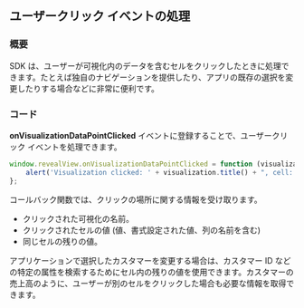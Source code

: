 ## ユーザークリック イベントの処理

### 概要

SDK は、ユーザーが可視化内のデータを含むセルをクリックしたときに処理できます。たとえば独自のナビゲーションを提供したり、アプリの既存の選択を変更したりする場合などに非常に便利です。

### コード

__onVisualizationDataPointClicked__ イベントに登録することで、ユーザークリック イベントを処理できます。

``` js
window.revealView.onVisualizationDataPointClicked = function (visualization, cell, row) {
    alert('Visualization clicked: ' + visualization.title() + ", cell: " + cell.value);
};
```

コールバック関数では、クリックの場所に関する情報を受け取ります。

  - クリックされた可視化の名前。
  - クリックされたセルの値 (値、書式設定された値、列の名前を含む)
  - 同じセルの残りの値。

アプリケーションで選択したカスタマーを変更する場合は、カスタマー ID などの特定の属性を検索するためにセル内の残りの値を使用できます。カスタマーの売上高のように、ユーザーが別のセルをクリックした場合も必要な情報を取得できます。
